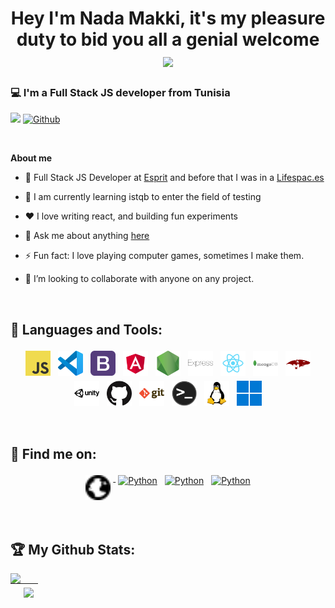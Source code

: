 
<h1 align="center">Hey I'm Nada Makki, it's my pleasure duty to bid you all a genial welcome <img src="https://media.giphy.com/media/hvRJCLFzcasrR4ia7z/giphy.gif"></h1>

### 💻 I'm a Full Stack JS developer from Tunisia 
![](https://visitor-badge.laobi.icu/badge?page_id=mekkinada) [![Github](https://img.shields.io/github/followers/mekkinada?label=Followers&logo=Github)](https://github.com/mekkinada)

<br />

**About me**

- 💼 Full Stack JS Developer at [Esprit](https://esprit.tn/) and before that I was in a [Lifespac.es](https://www.lifespac.es/)

- 🔭 I am currently learning istqb to enter the field of testing

- ❤️ I love writing react, and building fun experiments

- 💬 Ask me about anything [here](https://github.com/mekkinada/mekkinada/issues)

- ⚡ Fun fact: I love playing computer games, sometimes I make them.

- 👯 I’m looking to collaborate with anyone on any project.

<br />

## 🧰 Languages and Tools:
<p align="center">
<img src="https://raw.githubusercontent.com/github/explore/80688e429a7d4ef2fca1e82350fe8e3517d3494d/topics/javascript/javascript.png" alt="Javascript" height="40" style="vertical-align:top; margin:4px">
<img src="https://raw.githubusercontent.com/github/explore/80688e429a7d4ef2fca1e82350fe8e3517d3494d/topics/visual-studio-code/visual-studio-code.png" alt="VS Code" height="40" style="vertical-align:top; margin:4px">
<img src="https://raw.githubusercontent.com/github/explore/80688e429a7d4ef2fca1e82350fe8e3517d3494d/topics/bootstrap/bootstrap.png" alt="Bootstrap" height="40" style="vertical-align:top; margin:4px">
<img src="https://raw.githubusercontent.com/github/explore/80688e429a7d4ef2fca1e82350fe8e3517d3494d/topics/angular/angular.png" alt="angular" height="40" style="vertical-align:top; margin:4px">
<img src="https://raw.githubusercontent.com/github/explore/80688e429a7d4ef2fca1e82350fe8e3517d3494d/topics/nodejs/nodejs.png" alt="NodeJS" height="40" style="vertical-align:top; margin:4px">
 <img src="https://raw.githubusercontent.com/github/explore/80688e429a7d4ef2fca1e82350fe8e3517d3494d/topics/express/express.png" alt="express" height="40" style="vertical-align:top; margin:4px">
<img src="https://raw.githubusercontent.com/github/explore/80688e429a7d4ef2fca1e82350fe8e3517d3494d/topics/react/react.png" alt="react" height="40" style="vertical-align:top; margin:4px">
<img src="https://raw.githubusercontent.com/github/explore/80688e429a7d4ef2fca1e82350fe8e3517d3494d/topics/mongodb/mongodb.png" alt="mongodb" height="40" style="vertical-align:top; margin:4px">
<img src="https://raw.githubusercontent.com/github/explore/80688e429a7d4ef2fca1e82350fe8e3517d3494d/topics/mongoose/mongoose.png" alt="mongodb" height="40" style="vertical-align:top; margin:4px">
 <img src="https://raw.githubusercontent.com/github/explore/80688e429a7d4ef2fca1e82350fe8e3517d3494d/topics/unity/unity.png" alt="Unity" height="40" style="vertical-align:top; margin:4px">
<img src="https://raw.githubusercontent.com/github/explore/78df643247d429f6cc873026c0622819ad797942/topics/github/github.png" alt="Github" height="40" style="vertical-align:top; margin:4px">
<img src="https://raw.githubusercontent.com/github/explore/80688e429a7d4ef2fca1e82350fe8e3517d3494d/topics/git/git.png" alt="Git" height="40" style="vertical-align:top; margin:4px">
<img src="https://raw.githubusercontent.com/github/explore/80688e429a7d4ef2fca1e82350fe8e3517d3494d/topics/terminal/terminal.png" alt="Terminal" height="40" style="vertical-align:top; margin:4px">
<img src="https://raw.githubusercontent.com/github/explore/80688e429a7d4ef2fca1e82350fe8e3517d3494d/topics/linux/linux.png" alt="Linux" height="40" style="vertical-align:top; margin:4px" alt="Windows" height="40" style="vertical-align:top; margin:4px">
<img src="https://raw.githubusercontent.com/github/explore/80688e429a7d4ef2fca1e82350fe8e3517d3494d/topics/windows/windows.png" alt="Windows" height="40" style="vertical-align:top; margin:4px">

</p>

<br />


## :email: Find me on:

<!--
[<img align="left" alt="" width="40px" src="https://raw.githubusercontent.com/iconic/open-iconic/master/svg/globe.svg" />][website]
[<img align="left" alt=" | LinkedIn" width="40px" src="https://cdn.jsdelivr.net/npm/simple-icons@v3/icons/linkedin.svg" />][linkedin]
[<img align="left" alt=" | Mail" width="40px" src="https://cdn.jsdelivr.net/npm/simple-icons@v3/icons/gmail.svg" />][mail]
[<img align="left" alt=" | Mail" width="40px" src="https://cdn.jsdelivr.net/npm/simple-icons@v3/icons/codesandbox.svg" />][codesandbox]
-->

<p align="center">
 <a href="" target="_blank" rel="noopener noreferrer"> <img src="https://raw.githubusercontent.com/iconic/open-iconic/master/svg/globe.svg" alt="Python" height="40" style="vertical-align:top; margin:4px"> </a>
<a href="https://www.linkedin.com/in/mekki-nada-58164317b/" target="_blank" rel="noopener noreferrer"><img src="https://cdn.jsdelivr.net/npm/simple-icons@v3/icons/linkedin.svg" alt="Python" height="40" style="vertical-align:top; margin:4px"></a>
<a href="mailto:nadaa.makki@gmail.com"><img src="https://cdn.jsdelivr.net/npm/simple-icons@v3/icons/gmail.svg" alt="Python" height="40" style="vertical-align:top; margin:4px"></a> 
 <a href="https://codesandbox.io/u/nadaa.makki" target="_blank" rel="noopener noreferrer"><img src="https://cdn.jsdelivr.net/npm/simple-icons@v3/icons/codesandbox.svg" alt="Python" height="40" style="vertical-align:top; margin:4px"></a>
  
</p>

<br />





## :trophy: My Github Stats:

<!--
![GitHub stats](https://readme-stats-cfgj2cxdy.vercel.app/api?username=CharalambosIoannou&count_private=true&show_icons=true&theme=tokyonight)
![Top Langs](https://readme-stats-cfgj2cxdy.vercel.app/api/top-langs/?username=CharalambosIoannou&hide=php&theme=tokyonight)
-->
<div>
<a href="https://github-readme-stats.vercel.app/api?username=mekkinada&theme=tokyonight">
  <img  align="left" src="https://github-readme-stats.vercel.app/api?username=mekkinada&theme=tokyonight" />
</a>

 

|  | <a><img align="center" src="https://github-readme-stats.vercel.app/api/top-langs/?username=mekkinada&layout=compact&theme=buefy&hide_border=true" /></a> |
| ------------- | ------------- |
 
</div>








